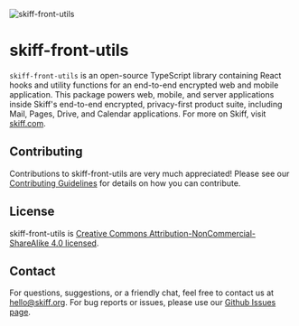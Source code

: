 ![skiff-front-utils](https://github.com/skiff-org/skiff-apps/assets/36896271/9fe3c292-8241-4707-bcec-c9ba37982951)

# skiff-front-utils

`skiff-front-utils` is an open-source TypeScript library containing React hooks and utility functions for an end-to-end encrypted web and mobile application. This package powers web, mobile, and server applications inside Skiff's end-to-end encrypted, privacy-first product suite, including Mail, Pages, Drive, and Calendar applications. For more on Skiff, visit [skiff.com](https://skiff.com).

## Contributing

Contributions to skiff-front-utils are very much appreciated! Please see our [Contributing Guidelines](https://github.com/skiff-org/skiff-apps/blob/main/CONTRIBUTING.md) for details on how you can contribute.

## License

skiff-front-utils is [Creative Commons Attribution-NonCommercial-ShareAlike 4.0 licensed](https://github.com/skiff-org/skiff-apps/blob/main/libs/skiff-front-utils/LICENSE).

## Contact

For questions, suggestions, or a friendly chat, feel free to contact us at [hello@skiff.org](mailto:hello@skiff.org). For bug reports or issues, please use our [Github Issues page](https://github.com/skiff-org/skiff-apps/issues).
